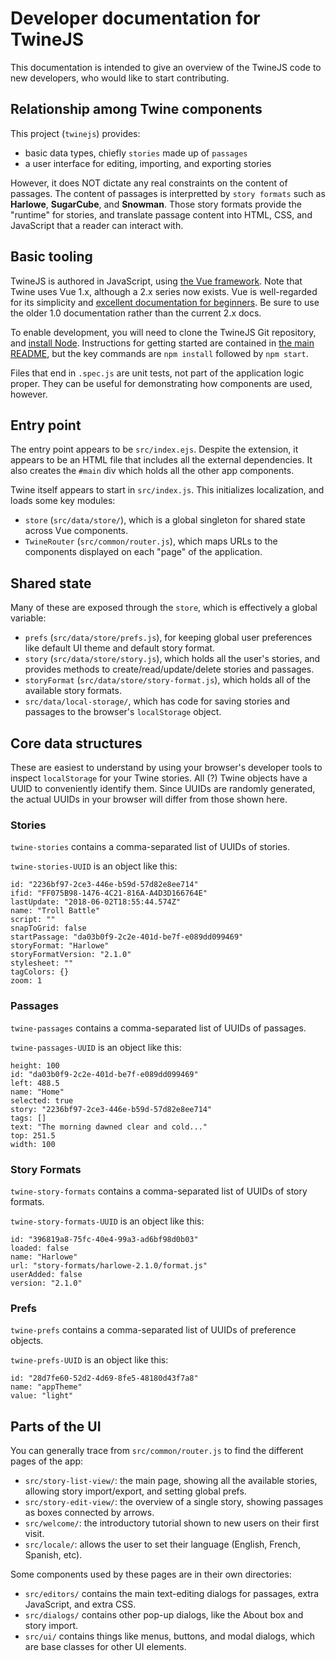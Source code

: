 # Developer documentation for TwineJS

This documentation is intended to give an overview of the TwineJS code to new developers, who would like to start contributing.

## Relationship among Twine components

This project (`twinejs`) provides:

- basic data types, chiefly `stories` made up of `passages`
- a user interface for editing, importing, and exporting stories

However, it does NOT dictate any real constraints on the content of passages.
The content of passages is interpretted by `story formats` such as
**Harlowe**, **SugarCube**, and **Snowman**.
Those story formats provide the "runtime" for stories,
and translate passage content into HTML, CSS, and JavaScript that a reader can interact with.

## Basic tooling

TwineJS is authored in JavaScript, using [the Vue framework](https://vuejs.org/).
Note that Twine uses Vue 1.x, although a 2.x series now exists.
Vue is well-regarded for its simplicity and [excellent documentation for beginners](https://v1.vuejs.org/guide/).
Be sure to use the older 1.0 documentation rather than the current 2.x docs.

To enable development, you will need to clone the TwineJS Git repository,
and [install Node](https://nodejs.org/).
Instructions for getting started are contained in [the main README](../README.md),
but the key commands are `npm install` followed by `npm start`.

Files that end in `.spec.js` are unit tests, not part of the application logic proper.
They can be useful for demonstrating how components are used, however.

## Entry point

The entry point appears to be `src/index.ejs`.
Despite the extension, it appears to be an HTML file that includes all the external dependencies.
It also creates the `#main` div which holds all the other app components.

Twine itself appears to start in `src/index.js`.
This initializes localization, and loads some key modules:

- `store` (`src/data/store/`), which is a global singleton for shared state across Vue components.
- `TwineRouter` (`src/common/router.js`), which maps URLs to the components displayed on each "page" of the application.

## Shared state

Many of these are exposed through the `store`, which is effectively a global variable:

- `prefs` (`src/data/store/prefs.js`), for keeping global user preferences like default UI theme and default story format.
- `story` (`src/data/store/story.js`), which holds all the user's stories, and provides methods to create/read/update/delete stories and passages.
- `storyFormat` (`src/data/store/story-format.js`), which holds all of the available story formats.
- `src/data/local-storage/`, which has code for saving stories and passages to the browser's `localStorage` object.

## Core data structures

These are easiest to understand by using your browser's developer tools to inspect `localStorage` for your Twine stories.
All (?) Twine objects have a UUID to conveniently identify them.
Since UUIDs are randomly generated, the actual UUIDs in your browser will differ from those shown here.

### Stories

`twine-stories` contains a comma-separated list of UUIDs of stories.

`twine-stories-UUID` is an object like this:

```
id: "2236bf97-2ce3-446e-b59d-57d82e8ee714"
ifid: "FF075B98-1476-4C21-816A-A4D3D166764E"
lastUpdate: "2018-06-02T18:55:44.574Z"
name: "Troll Battle"
script: ""
snapToGrid: false
startPassage: "da03b0f9-2c2e-401d-be7f-e089dd099469"
storyFormat: "Harlowe"
storyFormatVersion: "2.1.0"
stylesheet: ""
tagColors: {}
zoom: 1
```

### Passages

`twine-passages` contains a comma-separated list of UUIDs of passages.

`twine-passages-UUID` is an object like this:

```
height: 100
id: "da03b0f9-2c2e-401d-be7f-e089dd099469"
left: 488.5
name: "Home"
selected: true
story: "2236bf97-2ce3-446e-b59d-57d82e8ee714"
tags: []
text: "The morning dawned clear and cold..."
top: 251.5
width: 100
```

### Story Formats

`twine-story-formats` contains a comma-separated list of UUIDs of story formats.

`twine-story-formats-UUID` is an object like this:

```
id: "396819a8-75fc-40e4-99a3-ad6bf98d0b03"
loaded: false
name: "Harlowe"
url: "story-formats/harlowe-2.1.0/format.js"
userAdded: false
version: "2.1.0"
```

### Prefs

`twine-prefs` contains a comma-separated list of UUIDs of preference objects.

`twine-prefs-UUID` is an object like this:

```
id: "28d7fe60-52d2-4d69-8fe5-48180d43f7a8"
name: "appTheme"
value: "light"
```

## Parts of the UI

You can generally trace from `src/common/router.js` to find the different pages of the app:

- `src/story-list-view/`: the main page, showing all the available stories, allowing story import/export, and setting global prefs.
- `src/story-edit-view/`:  the overview of a single story, showing passages as boxes connected by arrows.
- `src/welcome/`: the introductory tutorial shown to new users on their first visit.
- `src/locale/`:  allows the user to set their language (English, French, Spanish, etc).

Some components used by these pages are in their own directories:

- `src/editors/` contains the main text-editing dialogs for passages, extra JavaScript, and extra CSS.
- `src/dialogs/` contains other pop-up dialogs, like the About box and story import.
- `src/ui/` contains things like menus, buttons, and modal dialogs, which are base classes for other UI elements.
